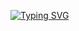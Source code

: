 [![Typing SVG](https://readme-typing-svg.demolab.com?font=Permanent+Marker&size=24&pause=1000&color=000000&width=435&lines=Welcome+to+Nishanth's+Profile)](https://git.io/typing-svg)
